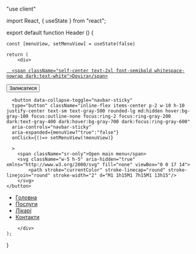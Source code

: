"use client"

import React, { useState } from "react";


export default function Header () {

    const [menuView, setMenuView] = useState(false)

    return (
        <div>
            

<nav className="bg-white dark:bg-gray-900 fixed w-full z-20 top-0 start-0 border-b border-gray-200 dark:border-gray-600">
  <div className="max-w-screen-xl flex flex-wrap items-center justify-between mx-auto p-4">
  <a href="https://flowbite.com/" className="flex items-center space-x-3 rtl:space-x-reverse">

      <span className="self-center text-2xl font-semibold whitespace-nowrap dark:text-white">Dovira</span>
  </a>
  <div className="flex md:order-2 space-x-3 md:space-x-0 rtl:space-x-reverse">
      <button type="button" className="text-white bg-blue-700 hover:bg-blue-800 focus:ring-4 focus:outline-none focus:ring-blue-300 font-medium rounded-lg text-sm px-4 py-2 text-center dark:bg-blue-600 dark:hover:bg-blue-700 dark:focus:ring-blue-800">Записатися</button>
      
      <button data-collapse-toggle="navbar-sticky" 
      type="button" className="inline-flex items-center p-2 w-10 h-10 justify-center text-sm text-gray-500 rounded-lg md:hidden hover:bg-gray-100 focus:outline-none focus:ring-2 focus:ring-gray-200 dark:text-gray-400 dark:hover:bg-gray-700 dark:focus:ring-gray-600" 
      aria-controls="navbar-sticky" 
      aria-expanded={menuView?"true":"false"} 
      onClick={()=> setMenuView(!menuView)}
      
      >
        <span className="sr-only">Open main menu</span>
        <svg className="w-5 h-5" aria-hidden="true" xmlns="http://www.w3.org/2000/svg" fill="none" viewBox="0 0 17 14">
            <path stroke="currentColor" stroke-linecap="round" stroke-linejoin="round" stroke-width="2" d="M1 1h15M1 7h15M1 13h15"/>
        </svg>
    </button>
  </div>
  <div className={`items-center justify-between ${menuView ? 'flex' : 'hidden'} w-full md:flex md:w-auto md:order-1`} id="navbar-sticky">
    <ul className="flex flex-col p-4 md:p-0 mt-4 font-medium border border-gray-100 rounded-lg bg-gray-50 md:space-x-8 rtl:space-x-reverse md:flex-row md:mt-0 md:border-0 md:bg-white dark:bg-gray-800 md:dark:bg-gray-900 dark:border-gray-700 w-full">
      <li>
        <a href="#" className="block py-2 px-3 text-white bg-green-700 rounded md:bg-transparent md:text-green-700 md:p-0 md:dark:text-green-500" aria-current="page">Головна</a>
      </li>
      <li>
        <a href="#" className="block py-2 px-3 text-gray-900 rounded hover:bg-gray-100 md:hover:bg-transparent md:hover:text-blue-700 md:p-0 md:dark:hover:text-blue-500 dark:text-white dark:hover:bg-gray-700 dark:hover:text-white md:dark:hover:bg-transparent dark:border-gray-700">Послуги</a>
      </li>
      <li>
        <a href="#" className="block py-2 px-3 text-gray-900 rounded hover:bg-gray-100 md:hover:bg-transparent md:hover:text-blue-700 md:p-0 md:dark:hover:text-blue-500 dark:text-white dark:hover:bg-gray-700 dark:hover:text-white md:dark:hover:bg-transparent dark:border-gray-700">Лікарі</a>
      </li>
      <li>
        <a href="#" className="block py-2 px-3 text-gray-900 rounded hover:bg-gray-100 md:hover:bg-transparent md:hover:text-blue-700 md:p-0 md:dark:hover:text-blue-500 dark:text-white dark:hover:bg-gray-700 dark:hover:text-white md:dark:hover:bg-transparent dark:border-gray-700">Контакти</a>
      </li>
    </ul>
  </div>
  </div>
</nav>

        </div>
    );
}